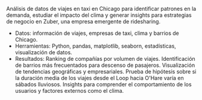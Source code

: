 Análisis de datos de viajes en taxi en Chicago para identificar patrones en la demanda, estudiar el impacto del clima y generar insights para estrategias de negocio en Zuber, una empresa emergente de ridesharing.

- Datos: información de viajes, empresas de taxi, clima y barrios de Chicago.
- Herramientas: Python, pandas, matplotlib, seaborn, estadísticas, visualización de datos.
- Resultados:
        Ranking de compañías por volumen de viajes.
        Identificación de barrios más frecuentados para descenso de pasajeros.
        Visualización de tendencias geográficas y empresariales.
        Prueba de hipótesis sobre si la duración media de los viajes desde el Loop hacia O'Hare varía en sábados lluviosos.
        Insights para comprender el comportamiento de los usuarios y factores externos como el clima. 
